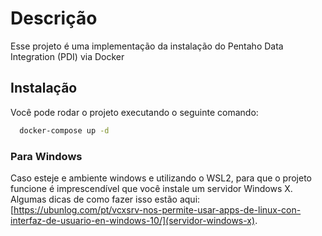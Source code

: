 # Descrição

Esse projeto é uma implementação da instalação do Pentaho Data Integration (PDI) via Docker

## Instalação

Você pode rodar o projeto executando o seguinte comando:

```zsh
  docker-compose up -d
```

### Para Windows 

Caso esteje e ambiente windows e utilizando o WSL2, para que o projeto funcione é imprescendível que você instale um 
servidor Windows X. Algumas dicas de como fazer isso estão aqui: [https://ubunlog.com/pt/vcxsrv-nos-permite-usar-apps-de-linux-con-interfaz-de-usuario-en-windows-10/](servidor-windows-x). 

